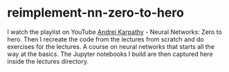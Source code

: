 # reimplement-nn-zero-to-hero
I watch the playlist on YouTube [Andrej Karpathy](https://www.youtube.com/@AndrejKarpathy) - Neural Networks: Zero to hero. Then I recreate the code from the lectures from scratch and do exercises for the lectures. A course on neural networks that starts all the way at the basics. The Jupyter notebooks I build are then captured here inside the lectures directory.
